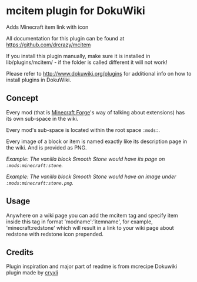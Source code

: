 # mcitem plugin for DokuWiki
Adds Minecraft item link with icon

All documentation for this plugin can be found at
https://github.com/drcrazy/mcitem

If you install this plugin manually, make sure it is installed in
lib/plugins/mcitem/ - if the folder is called different it
will not work!

Please refer to http://www.dokuwiki.org/plugins for additional info
on how to install plugins in DokuWiki.

## Concept

Every mod (that is [Minecraft Forge](http://www.minecraftforge.net/)'s way of talking about extensions) has its own sub-space in the wiki.

Every mod's sub-space is located within the root space `:mods:`. 

Every image of a block or item is named exactly like its description page in the wiki. And is provided as PNG.

*Example: The vanilla block Smooth Stone would have its page on `:mods:minecraft:stone`.*

*Example: The vanilla block Smooth Stone would have an image under `:mods:minecraft:stone.png`.*

## Usage

Anywhere on a wiki page you can add the mcitem tag and specify item inside this tag in format 'modname':'itemname', for example, 'minecraft:redstone' which will result in a link to your wiki page about redstone with redstone icon prepended.

## Credits

Plugin inspiration and major part of readme is from mcrecipe Dokuwiki plugin made by [cryxli](https://github.com/cryxli)
